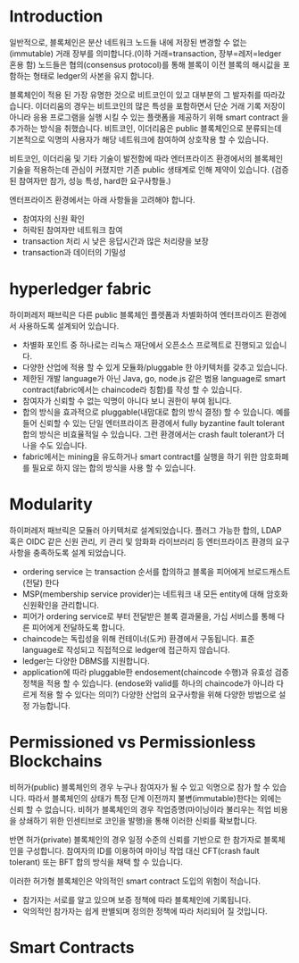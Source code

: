 # Introduction

일반적으로, 블록체인은 분산 네트워크 노드들 내에 저장된 변경할 수 없는(immutable) 거래 장부를 의미합니다.(이하 거래=transaction, 장부=레저=ledger 혼용 함) 
노드들은 협의(consensus protocol)를 통해 블록이 이전 블록의 해시값을 포함하는 형태로 ledger의 사본을 유지 합니다.

블록체인이 적용 된 가장 유명한 것으로 비트코인이 있고 대부분의 그 발자취를 따라갔습니다. 이더리움의 경우는 비트코인의 많은 특성을 포함하면서 단순 거래 기록 저장이 아니라 응용 프로그램을 실행 시킬 수 있는 플랫폼을 제공하기 위해 smart contract 을 추가하는 방식을 취했습니다. 
비트코인, 이더리움은 public 블록체인으로 분류되는데 기본적으로 익명의 사용자가 해당 네트워크에 참여하여 상호작용 할 수 있습니다.

비트코인, 이더리움 및 기타 기술이 발전함에 따라 엔터프라이즈 환경에서의 블록체인 기술을 적용하는데 관심이 커졌지만 기존 public 생태계로 인해 제약이 있습니다.
(검증된 참여자만 참가, 성능 특성, hard한 요구사항들.)

엔터프라이즈 환경에서는 아래 사항들을 고려해야 합니다.
- 참여자의 신원 확인
- 허락된 참여자만 네트워크 참여
- transaction 처리 시 낮은 응답시간과 많은 처리량을 보장
- transaction과 데이터의 기밀성 

# hyperledger fabric

하이퍼레저 패브릭은 다른 public 블록체인 플렛폼과 차별화하여 엔터프라이즈 환경에서 사용하도록 설계되어 있습니다.

- 차별화 포인트 중 하나로는 리눅스 재단에서 오픈소스 프로젝트로 진행되고 있습니다.
- 다양한 산업에 적용 할 수 있게 모듈화/pluggable 한 아키텍처를 갖추고 있습니다.
- 제한된 개발 language가 아닌 Java, go, node.js 같은 범용 language로 smart contract(fabric에서는 chaincode라 칭함)를 작성 할 수 있습니다.
- 참여자가 신뢰할 수 없는 익명이 아니다 보니 권한이 부여 됩니다.
- 합의 방식을 효과적으로 pluggable(내맘대로 합의 방식 결정) 할 수 있습니다. 예를들어 신뢰할 수 있는 단일 엔터프라이즈 환경에서 fully byzantine fault tolerant 합의 방식은 비효율적일 수 있습니다. 그런 환경에서는 crash fault tolerant가 더 나을 수도 있습니다.
- fabric에서는 mining을 유도하거나 smart contract를 실행을 하기 위한 암호화폐를 필요로 하지 않는 합의 방식을  사용 할 수 있습니다.

# Modularity

하이퍼레저 패브릭은 모듈러 아키텍처로 설계되었습니다. 플러그 가능한 합의, LDAP 혹은 OIDC 같은 신원 관리, 키 관리 및 암화화 라이브러리 등 엔터프라이즈 환경의 요구 사항을 충족하도록 설계 되었습니다.

- ordering service 는 transaction 순서를 합의하고 블록을 피어에게 브로드캐스트(전달) 한다
- MSP(membership service provider)는 네트워크 내 모든 entity에 대해 암호화 신원확인을 관리합니다.
- 피어가 ordering service로 부터 전달받은 블록 결과물을, 가십 서비스를 통해 다른 피어에게 전달하도록 합니다.
- chaincode는 독립성을 위해 컨테이너(도커) 환경에서 구동됩니다. 표준 language로 작성되고 직접적으로 ledger에 접근하지 않습니다.
- ledger는 다양한 DBMS를 지원합니다.
- application에 따라 pluggable한 endosement(chaincode 수행)과 유효성 검증 정책을 적용 할 수 있습니다. (endose와 valid를 하나의 chaincode가 아니라 다르게 적용 할 수 있다는 의미?) 
다양한 산업의 요구사항을 위해 다양한 방법으로 설정 가능합니다.

# Permissioned vs Permissionless Blockchains

비허가(public) 블록체인의 경우 누구나 참여자가 될 수 있고 익명으로 참가 할 수 있습니다. 따라서 블록체인의 상태가 특정 단계 이전까지 불변(immutable)한다는 외에는 신뢰 할 수 없습니다. 비허가 블록체인의 경우 작업증명(마이닝이라 불리우는 적업 비용을 상쇄하기 위한 인센티브로 코인을 발행)을 통해 이러한 신뢰를 확보합니다.

반면 허가(private) 블록체인의 경우 일정 수준의 신뢰를 기반으로 한 참가자로 블록체인을 구성합니다. 참여자의 ID를 이용하여 마이닝 작업 대신 CFT(crash fault tolerant) 또는 BFT 합의 방식을 채택 할 수 있습니다.

이러한 허가형 블록체인은 악의적인 smart contract 도입의 위험이 적습니다.
 - 참가자는 서로를 알고 있으며 보증 정책에 따라 블록체인에 기록됩니다.
 - 악의적인 참가자는 쉽게 판별되며 정의한 정책에 따라 처리되어 질 것입니다.

# Smart Contracts
